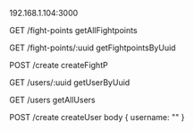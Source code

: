 192.168.1.104:3000

GET /fight-points	       getAllFightpoints

GET /fight-points/:uuid    getFightpointsByUuid

POST /create               createFightP



GET /users/:uuid           getUserByUuid

GET /users                 getAllUsers

POST /create                createUser
body
{
    username: ""
}